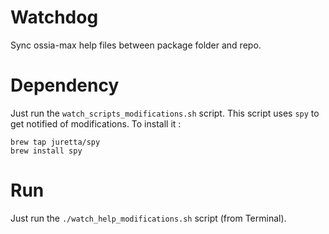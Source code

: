 # Watchdog 

Sync ossia-max help files between package folder and repo.

# Dependency

Just run the `watch_scripts_modifications.sh` script.
This script uses `spy` to get notified of modifications.
To install it : 

    brew tap juretta/spy
    brew install spy

# Run 

Just run the `./watch_help_modifications.sh` script (from Terminal).
